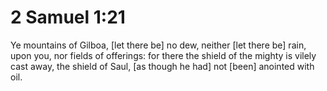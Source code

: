 # 2 Samuel 1:21

Ye mountains of Gilboa, [let there be] no dew, neither [let there be] rain, upon you, nor fields of offerings: for there the shield of the mighty is vilely cast away, the shield of Saul, [as though he had] not [been] anointed with oil.